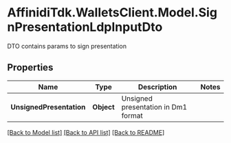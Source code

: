 # AffinidiTdk.WalletsClient.Model.SignPresentationLdpInputDto
DTO contains params to sign presentation

## Properties

Name | Type | Description | Notes
------------ | ------------- | ------------- | -------------
**UnsignedPresentation** | **Object** | Unsigned presentation in Dm1 format | 

[[Back to Model list]](../README.md#documentation-for-models) [[Back to API list]](../README.md#documentation-for-api-endpoints) [[Back to README]](../README.md)

